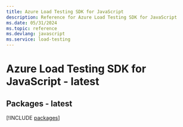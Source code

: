 ```yaml
---
title: Azure Load Testing SDK for JavaScript
description: Reference for Azure Load Testing SDK for JavaScript
ms.date: 05/31/2024
ms.topic: reference
ms.devlang: javascript
ms.service: load-testing
---
```

# Azure Load Testing SDK for JavaScript - latest
## Packages - latest
[!INCLUDE [packages](load-testing-index.md)]